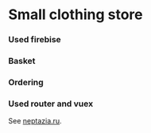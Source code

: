 # Small clothing store

### Used firebise

### Basket

### Ordering

### Used router and vuex

See [neptazia.ru](https://neptazia.ru).